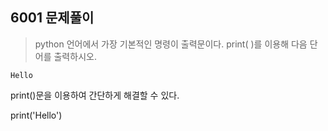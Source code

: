 ## 6001 문제풀이

> python 언어에서 가장 기본적인 명령이 출력문이다.
> print( )를 이용해 다음 단어를 출력하시오.

```Hello```

print()문을 이용하여 간단하게 해결할 수 있다.

print('Hello')



